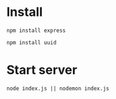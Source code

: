 # Install 

```
npm install express
```

```
npm install uuid
```

# Start server

```
node index.js || nodemon index.js
```
